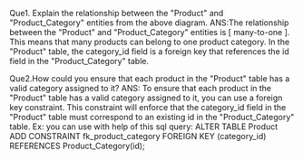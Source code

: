 Que1. Explain the relationship between the "Product" and "Product_Category" entities from the above diagram.
ANS:The relationship between the "Product" and "Product_Category" entities is [ many-to-one ].
    This means that many products can belong to one product category. 
    In the "Product" table, the category_id field is a foreign key that references the id field in the "Product_Category" table.

Que2.How could you ensure that each product in the "Product" table has a valid category assigned to it?
ANS: To ensure that each product in the "Product" table has a valid category assigned to it, you can use a foreign key constraint. 
     This constraint will enforce that the category_id field in the "Product" table must correspond to an existing id in the "Product_Category" table.
   Ex: you can use with help of this sql query:
        ALTER TABLE Product
        ADD CONSTRAINT fk_product_category
        FOREIGN KEY (category_id)
        REFERENCES Product_Category(id);





    
